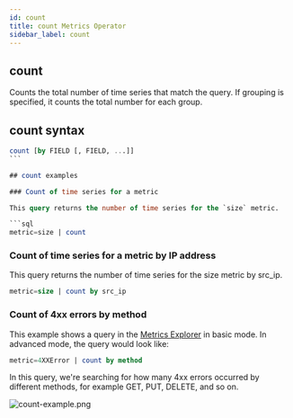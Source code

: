 ```yaml
---
id: count
title: count Metrics Operator
sidebar_label: count
---
```



## count

Counts the total number of time series that match the query. If grouping is specified, it counts the total number for each group.

## count syntax

```sql
count [by FIELD [, FIELD, ...]]
```    

## count examples

### Count of time series for a metric

This query returns the number of time series for the `size` metric. 

```sql
metric=size | count
```

### Count of time series for a metric by IP address

This query returns the number of time series for the size metric by src_ip. 

```sql
metric=size | count by src_ip
```

### Count of 4xx errors by method

This example shows a query in the [Metrics Explorer](/docs/metrics/metric-queries-alerts/metrics-explorer) in basic mode. In advanced mode, the query would look like:

```sql
metric=4XXError | count by method
```

In this query, we're searching for how many 4xx errors occurred by different methods, for example GET, PUT, DELETE, and so on.

![count-example.png](/img/metrics/count-example.png)
